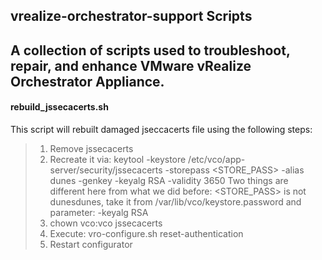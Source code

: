 ## vrealize-orchestrator-support Scripts ##
A collection of scripts used to troubleshoot, repair, and enhance VMware vRealize Orchestrator Appliance.
----------

#### rebuild_jssecacerts.sh ####
This script will rebuilt damaged jseccacerts file using the following steps:
> 1. Remove jssecacerts
> 2. Recreate it via: keytool -keystore /etc/vco/app-server/security/jssecacerts -storepass <STORE_PASS>
> -alias dunes -genkey -keyalg RSA -validity 3650   Two things are different here from what we did before: <STORE_PASS> is not
> dunesdunes, take it from /var/lib/vco/keystore.password and parameter:
> -keyalg RSA
> 3. chown vco:vco jssecacerts
> 4. Execute: vro-configure.sh reset-authentication
> 5. Restart configurator
